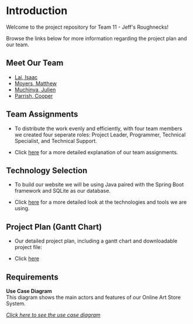 # Introduction
Welcome to the project repository for Team 11 - Jeff's Roughnecks! 

Browse the links below for more information regarding the project plan and our team.


## Meet Our Team

- [Lai, Isaac](/project-plan/resumes/isaac-resume.md)
- [Moyers, Matthew](/project-plan/resumes/matthew-resume.md)
- [Muchinya, Julien](/project-plan/resumes/Julien-Muchinya_resume.md)
- [Parrish, Cooper](/project-plan/resumes/cooper-parrish_resume.md)

## Team Assignments

- To distribute the work evenly and efficiently, with four team members we created four seperate roles: Project Leader, Programmer, Technical Specialist, and Technical Support.

- Click [here](project-plan/team-assignments/README.md) for a more detailed explanation of our team assignments.

## Technology Selection
- To build our website we will be using Java paired with the Spring Boot framework and SQLite as our database.

- Click [here](project-plan/technology-selection/README.md) for a more detailed look at the technologies and tools we are using.

## Project Plan (Gantt Chart)

- Our detailed project plan, including a gantt chart and downloadable project file: 
   
- Click [here](project-plan/README.md)
## Requirements

**Use Case Diagram**  
This diagram shows the main actors and features of our Online Art Store System.  

[_Click here to see the use case diagram_](requirements/use-case.md)







